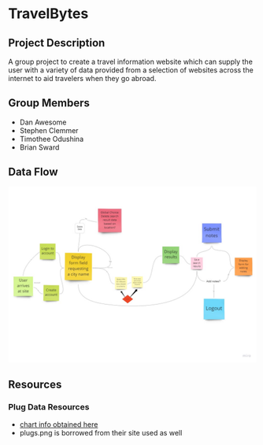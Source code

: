 # TravelBytes

## Project Description

A group project to create a travel information website which can supply the user with a variety of data provided from a selection of websites across the internet to aid travelers when they go abroad.

## Group Members

- Dan Awesome
- Stephen Clemmer
- Timothee Odushina
- Brian Sward

## Data Flow

![Data Flow](./img/TravelBytesFlow.jpg)

## Resources

### Plug Data Resources

- [chart info obtained here](https://www.skyscanner.net/news/international-travel-plug-adapter-guide)
- plugs.png is borrowed from their site used as well
